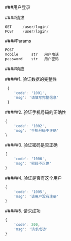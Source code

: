 ###用户登录

####请求
```javascript
GET     /user/login/
POST    /user/login/
```

####Params

```javascript
POST
mobile      str   用户电话
password    str   用户密码
```

####响应

#####1. 验证数据的完整性
```javascript
 {
    'code': '1001',
    'msg': '请填写完整信息'
 }
```

#####2. 验证手机号码的正确性
```javascript
{
    'code': '1002',
    'msg': '手机号码不正确'
}
```

#####3. 验证密码是否正确
```javascript
{
    'code': '1006',
    'msg': '密码不正确'
}
```

#####4. 验证是否有这个用户
```javascript
{
    'code': '1005',
    'msg': '该用户没有注册'
}
```

#####5. 请求成功
```javascript
{
    'code': 200,
    'msg': '请求成功'
}
```